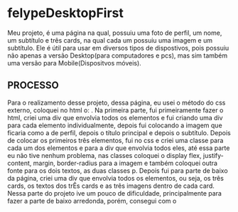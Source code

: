 # felypeDesktopFirst
Meu projeto, é uma página na qual, possuiu uma foto de perfil, um nome, um subtítulo e três cards, na qual cada um possuiu uma imagem e um subtítulo. Ele é útil para usar em diversos tipos de dispostivos, pois possuiu não apenas a versão Desktop(para computadores e pcs), mas sim também uma versão para Mobile(Dispositvos móveis).

## PROCESSO 
Para o realizamento desse projeto, dessa página, eu usei o método do css externo, coloquei no html o: <link rel="stylesheet" href="./nome do meu arquivo css">.  Na primeira parte, fui primeiramente fazer o html, criei uma div que envolvia todos os elementos e fui criando uma div para cada elemento individualmente, depois fui colocando a imagem que ficaria como a de perfil, depois o título principal e depois o subtítulo. Depois de colocar os primeiros três elementos, fui no css e criei uma classe para cada um dos elementos e para a div que envolvia todos eles, até essa parte eu não tive nenhum problema, nas classes coloquei o display flex, justify-content, margin, border-radius para a imagem e também coloquei outra fonte para os dois textos, as duas classes p.
Depois fui para parte de baixo da página, criei uma div que envolvia todos os elementos, ou seja, os três cards, os textos dos trÊs cards e as três imagens dentro de cada card. Nessa parte do projeto ive um pouco de dificuldade, principalmente para fazer a parte de baixo arredonda, porém, consegui com o 
